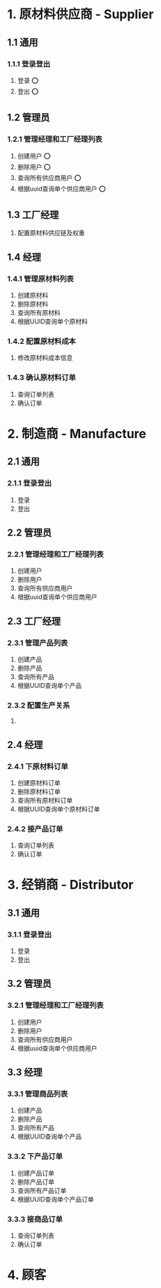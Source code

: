 # 1.  原材料供应商 - Supplier

## 1.1  通用

### 1.1.1  登录登出

1. 登录 :o:
2. 登出 :o:

## 1.2  管理员

### 1.2.1  管理经理和工厂经理列表

1. 创建用户 :o:
2. 删除用户 :o:
3. 查询所有供应商用户 :o:
4. 根据uuid查询单个供应商用户 :o:

## 1.3  工厂经理

1. 配置原材料供应链及权重

## 1.4  经理

### 1.4.1  管理原材料列表

1. 创建原材料
2. 删除原材料
3. 查询所有原材料
4. 根据UUID查询单个原材料

### 1.4.2  配置原材料成本

1. 修改原材料成本信息

### 1.4.3  确认原材料订单

1. 查询订单列表
2. 确认订单

# 2.  制造商 - Manufacture

## 2.1  通用

### 2.1.1  登录登出

1. 登录
2. 登出

## 2.2  管理员

### 2.2.1  管理经理和工厂经理列表

1. 创建用户
2. 删除用户
3. 查询所有供应商用户
4. 根据uuid查询单个供应商用户

## 2.3  工厂经理

### 2.3.1  管理产品列表

1. 创建产品
2. 删除产品
3. 查询所有产品
4. 根据UUID查询单个产品

### 2.3.2  配置生产关系

1. 

## 2.4 经理

### 2.4.1  下原材料订单

1. 创建原材料订单
2. 删除原材料订单
3. 查询所有原材料订单
4. 根据UUID查询单个原材料订单

### 2.4.2  接产品订单

1. 查询订单列表
2. 确认订单

# 3.  经销商 - Distributor

## 3.1  通用

### 3.1.1  登录登出

1. 登录
2. 登出

## 3.2  管理员

### 3.2.1  管理经理和工厂经理列表

1. 创建用户
2. 删除用户
3. 查询所有供应商用户
4. 根据uuid查询单个供应商用户

## 3.3  经理

### 3.3.1  管理商品列表

1. 创建产品
2. 删除产品
3. 查询所有产品
4. 根据UUID查询单个产品

### 3.3.2 下产品订单

1. 创建产品订单
2. 删除产品订单
3. 查询所有产品订单
4. 根据UUID查询单个产品订单

### 3.3.3  接商品订单

1. 查询订单列表
2. 确认订单

# 4.  顾客